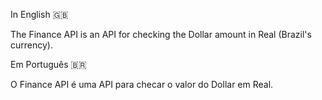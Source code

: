 In English 🇬🇧

The Finance API is an API for checking the Dollar amount in Real (Brazil's currency).

Em Português 🇧🇷

O Finance API é uma API para checar o valor do Dollar em Real.
